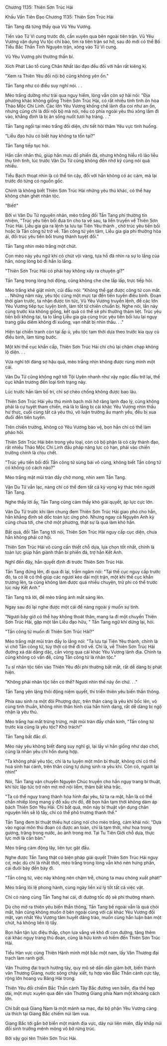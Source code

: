 




Chương 1135: Thiên Sơn Trúc Hải


Khấu Vấn Tiên Đạo Chương 1135: Thiên Sơn Trúc Hải

Tần Tang đã từng thấy qua Vũ Yêu Vương.

Tiến vào Tử Vi cung trước đó, cần xuyên qua bên ngoài tiên trận. Vũ Yêu Vương vận dụng Vu tộc chí bảo, tìm ra tiên trận sơ hở, sau đó mới có thể Bố Tiểu Bắc Thần Tinh Nguyên trận, xông vào Tử Vi cung.

Vũ Yêu Vương phi thường thần bí.

Xích Phát Lão tổ cùng Chân Nhất lão đạo đều đối với hắn rất kiêng kị.

"Xem ra Thiên Yêu đồi nội bộ cũng không yên ổn."

Tần Tang như có điều suy nghĩ nói. . .

Mèo trắng dường như trải qua nguy hiểm, lòng vẫn còn sợ hãi nói: "Địa phương khác không giống Thiên Sơn Trúc Hải, có rất nhiều tính tình ôn hòa Thảo Mộc Chi Linh. Các lớn Yêu Vương khống chế lãnh địa coi như an ổn, nhưng cũng chỉ là đối nội bộ mà nói, nếu có phía ngoài yêu thú xông lầm đi vào, khẳng định là bị ăn sống nuốt tươi hạ tràng. . ."

Tần Tang ngồi tại mèo trắng đối diện, chi tiết hỏi thăm Yêu vực tình huống.

"Liễu đạo hữu có biết hay không ta tồn tại?"

Tần Tang tiếp tục hỏi.

Hắn cần nhân thủ, giúp hắn mưu đồ phiến đá, nhưng không hiểu rõ lão liễu thụ tính tình, lúc trước Vân Du Tử cũng không đến nhớ kỹ cùng nói quá nhiều.

Tiểu Bạch thoạt nhìn là có thể tin cậy, đối với hắn không có ác cảm, mà lại trước đó từng có nguồn gốc.

Chính là không biết Thiên Sơn Trúc Hải những yêu thú khác, có thể hay không chán ghét nhân tộc.

"Biết!"

Bởi vì Vân Du Tử nguyên nhân, mèo trắng đối Tần Tang phi thường tín nhiệm, "Trúc yêu tiền bối đưa tin cho ta về sau, ta liền truyền về Thiên Sơn Trúc Hải. Liễu gia gia ra lệnh ta lưu tại Tiên Yêu thành , chờ trúc yêu tiền bối hoặc là Tần công tử trở về. Tần công tử yên tâm, Liễu gia gia phi thường hòa ái, đối trúc yêu tiền bối trung thành tuyệt đối."

Tần Tang nhìn mèo trắng một chút.

Con mèo này yêu ngữ khí có chút vội vàng, tựa hồ đã nhìn ra sự lo lắng của hắn, nóng lòng bỏ đi hắn lo lắng.

"Thiên Sơn Trúc Hải có phải hay không xảy ra chuyện gì?"

Tần Tang trong lòng hơi động, cũng không che che lấp lấp, trực tiếp hỏi.

Mèo trắng khẽ giật mình, cúi đầu nói: "Không thể gạt được công tử con mắt. . . Những năm này, yêu tộc cũng một mực tại đến tiền tuyến điều binh. Đoạn thời gian trước, ta nhận được tin tức, Vũ Yêu Vương truyền lệnh, để các lớn Yêu Vương tiếp tục luyện binh, làm tốt tử chiến chuẩn bị. Nghe nói, lần này cùng trước kia không giống, kết quả có thể sẽ phi thường thảm liệt. Trúc yêu tiền bối không tại, ta lo lắng Liễu gia gia cùng trúc yêu tiền bối lưu lại ngụy trang giấu diếm không đi xuống, vạn nhất bị nhìn thấu. . ."

Hiện tại chiến tranh còn tại ấp ủ, yêu tộc tạm thời dựa theo trước kia quy củ điều binh, làm từng bước.

Một khi thế cục khẩn cấp, Thiên Sơn Trúc Hải chi chủ lại chậm chạp không lộ diện. . .

Vừa nghĩ tới đáng sợ hậu quả, mèo trắng nhịn không được rùng mình một cái.

Vân Du Tử cũng không ngờ tới Tội Uyên nhanh như vậy ngóc đầu trở lại, thế cục khẩn trương đến loại tình trạng này.

Lúc trước hắn làm bố trí, chỉ sợ chèo chống không được bao lâu.

Thiên Sơn Trúc Hải yêu thú minh bạch môi hở răng lạnh đạo lý, cũng không phải là cự tuyệt tham chiến, mà là lo lắng bị cái khác Yêu Vương nhìn thấu hư thực, cuối cùng tất cả yêu thú, vô luận trưởng ấu mạnh yếu, đều bị xua đuổi đến tiền tuyến.

Trên chiến trường, không có Yêu Vương bảo vệ, bọn hắn chỉ có thể làm pháo hôi.

Thiên Sơn Trúc Hải bên trong yêu loại, còn có bộ phận là cỏ cây thành đạo, rất nhiều Thảo Mộc Chi Linh đấu pháp năng lực có hạn, phái vào chiến trường chính là chịu chết.

"Trúc yêu tiền bối đối Tần công tử sùng bái vô cùng, không biết Tần công tử có không có cách nào?"

Mèo trắng mặt mũi tràn đầy chờ mong, nhìn xem Tần Tang.

Vân Du Tử vẫn lạc, nàng chỉ có thể đem tất cả kỳ vọng ký thác trên người Tần Tang.

Nghe thấy lời ấy, Tần Tang cũng cảm thấy khó giải quyết, áp lực cực lớn.

Vân Du Tử trước khi lâm chung đem Thiên Sơn Trúc Hải giao phó cho hắn, hắn khẳng định sẽ dốc toàn lực ứng phó. Nhưng ngay cả Nguyên Anh kỳ cũng chưa tới, che chở một phương, thật sự là quá làm khó hắn.

Bất quá, đối Tần Tang tới nói, Thiên Sơn Trúc Hải nguy cấp cục diện, chưa hẳn không phải cơ hội.

Thiên Sơn Trúc Hải vô cùng cần thiết chỗ dựa, lựa chọn tốt nhất, chính là toàn lực giúp hắn giành thần bí phiến đá, trợ hắn Kết Anh.

Nghĩ đến đây, hắn quyết định đi trước Thiên Sơn Trúc Hải.

Tần Tang đứng lên, đi qua đi lại, trầm ngâm nói: "Tại thế cục nguy cấp trước đó, ta có lẽ có thể giúp các ngươi kéo dài một trận, một khi thế cục khẩn trương lên, ta cũng không làm được quá nhiều chuyện, trừ phi có thể trước lúc này Kết Anh."

Tần Tang trả lời, để mèo trắng ánh mắt sáng lên.

Ngay sau đó lại nghe được một cái để nàng ngoài ý muốn sự tình.

"Ngươi bây giờ có thể hay không thoát thân, mang ta đi một chuyến Thiên Sơn Trúc Hải, gặp một lần Liễu đạo hữu, " Tần Tang ngữ khí dừng lại, hỏi.

"Tần công tử muốn đi Thiên Sơn Trúc Hải?"

Mèo trắng mặt mũi tràn đầy lo lắng nói: "Ta lưu tại Tiên Yêu thành, chính là vì chờ Tần công tử, tùy thời có thể đi trở về. Chỉ là, về Thiên Sơn Trúc Hải đường xá dài dằng dặc, cần vòng qua cái khác Yêu Vương lãnh địa. Chính ta cũng không có vấn đề, cũng Tần công tử là nhân tộc."

Tu sĩ nhân tộc tiến vào Thiên Yêu đồi phi thường bắt mắt, rất dễ dàng bị phát hiện.

"Không phải nhân tộc liền có thể? Ngươi nhìn thế này ổn chứ. . ."

Tần Tang yên lặng thôi động niệm quyết, thi triển thiên yêu biến thần thông.

Phía sau sinh ra một đôi Phượng dực, trên thân càng là yêu khí bốc lên, vô cùng tinh thuần, không nhìn thân hình của hắn hình dạng, rất dễ dàng bị ngộ nhận là yêu thú.

Mèo trắng hai mắt trừng trừng, mặt mũi tràn đầy chấn kinh, "Tần công tử trước kia cũng là yêu tộc? Khó trách!"

Tần Tang bất đắc dĩ.

Mèo này yêu không biết đang suy nghĩ gì, lại lấy vì hắn giống như dạo chơi, cũng là nhân yêu chi hồn dung hợp.

"Ta không phải yêu tộc, chỉ là tu luyện một môn bí thuật, không chỉ có thể hoá sinh hai cánh, trên thân cũng tự dưng sinh ra yêu khí. Còn có, ngươi lại nhìn!"

Nói, Tần Tang vận chuyển Nguyên Chúc truyền cho hắn ngụy trang bí thuật, khí tức lập tức trở nên mịt mờ nội liễm, thâm bất khả trắc.

"Ta có thể ngụy trang thành hóa hình đại yêu, từ ta ra mặt, hẳn là có thể chấn nhiếp lòng mang ý đồ xấu chi đồ, để bọn hắn tạm thời không dám áp bách Thiên Sơn Yêu Hải. Chỉ bất quá, môn này bí thuật vận dụng chân nguyên liền sẽ lộ tẩy, chỉ có thể phô trương thanh thế."

Tần Tang đem bí thuật thiếu hụt cũng nói cho mèo trắng, cảm khái nói: "Dựa vào ngoại môn thủ đoạn có được an toàn, chỉ là tạm thời, như hoa trong gương, trăng trong nước, ảo ảnh trong mơ. Tại Tu Tiên Giới chỗ dựa, thực lực mới là căn bản."

Mèo trắng cảm động lây, liên tục gật đầu.

Nghe được Tần Tang thật có biện pháp giải quyết Thiên Sơn Trúc Hải nguy cơ, mặc dù chỉ là nhất thời, mèo trắng trong lòng vẫn khó nén hưng phấn, cái đuôi bày đến bày đi.

"Tần công tử, việc này không nên chậm trễ, chúng ta mau chóng xuất phát!"

Mèo trắng lôi lệ phong hành, cùng ngày liền xử lý tốt tất cả việc vặt.

Chỉ có nàng cùng Tần Tang hai cái, đi đường tốc độ sẽ phi thường nhanh.

Dù cho mở ra thiên yêu biến thần thông, Tần Tang bề ngoài vẫn là quá chói mắt, hắn cũng không muốn ở bên ngoài cùng với cái khác Yêu Vương đối mặt, vạn nhất Yêu Vương tâm huyết dâng trào, muốn cùng hắn luận bàn một chút, há không liền lộ tẩy.

Bọn hắn tận lực điệu thấp, chọn lựa vắng vẻ khó đi con đường, tăng thêm cái khác ngụy trang thủ đoạn, cũng là hữu kinh vô hiểm đến Thiên Sơn Trúc Hải.

Tiểu Hàn vực cùng Thiên Hành minh một bắc một nam, lấy Vân Thương đại trạch làm ranh giới.

Vân Thương đại trạch hướng tây, quy mô sẽ dần dần giảm bớt, biến thành vân Thương Giang, nước sông chảy xiết, tụ hợp vào Bắc Thần cảnh cực tây, rộng lớn hoang vu Băng Hải trong.

Thiên Yêu đồi chiếm Bắc Thần cảnh Tây Bắc đường ven biển, địa thế hẹp dài, một mực xuyên qua đến vân Thương Giang phía Nam một khoảng cách lớn.

Chỉ bất quá Giang Nam là một mảnh sa mạc, đại bộ phận Yêu Vương càng ưa thích tại Giang Bắc chiếm núi làm vua.

Giang Bắc tới gần bờ biển một mảnh địa vực, dãy núi liên miên, đầy khắp núi đồi sinh trưởng mênh mông vô bờ rừng trúc.

Bởi vậy gọi tên Thiên Sơn Trúc Hải.




